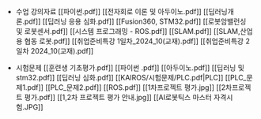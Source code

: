 
- 수업 강의자료
	[[파이썬.pdf]]
	[[전자회로 이론 및 아두이노.pdf]]
	[[딥러닝개론.pdf]]
	[[딥러닝 응용 심화.pdf]]
	[[Fusion360, STM32.pdf]]
	[[로봇암밸런싱 및 로봇센서.pdf]]
	[[시스템 프로그래밍 - ROS.pdf]]
	[[SLAM.pdf]]
	[[SLAM,산업용 협동 로봇.pdf]]
	[[취업준비특강 1일차_2024_10(교재).pdf]]
	[[취업준비특강 2일차 2024_10(교재).pdf]]

- 시험문제
	[[훈련생 기초평가.pdf]]
	[[파이썬 .pdf]]
	[[아두이노.pdf]]
	[[딥러닝 및 stm32.pdf]]
	[[딥러닝 심화.pdf]]
	[[KAIROS/시험문제/PLC.pdf|PLC]]
	[[PLC_문제1.pdf]]
	[[PLC_문제2.pdf]]
	[[ROS.pdf]]
	[[1차프로젝트 평가.jpg]]
	[[2차프로젝트 평가.pdf]]
	[[1,2차 프로젝트 평가 안내.jpg]]
	[[AI로봇틱스 마스터 자격시험.JPG]]


